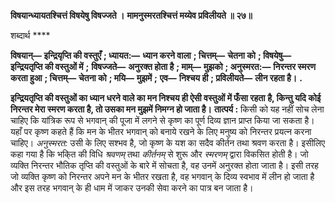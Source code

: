 **विषयान्ध्यायतश्चित्तं विषयेषु विषज्जते ।** **मामनुस्मरतश्चित्तं मय्येव प्रविलीयते ॥ २७॥** 

शब्दार्थ **** 

**विषयान्—** **इन्द्रियृप्ति की वस्तुएँ** **; ध्यायत:—** **ध्यान करने वाला** **; चित्तम्—** **चेतना को** **; विषयेषु—** **इन्द्रियतृप्ति की वस्तुओं में** **;** **विषज्जते—** **अनुरक्त होता है** **; माम्—** **मुझको** **; अनुस्मरत:—** **निरन्तर स्मरण करता हुआ** **; चित्तम्—** **चेतना को** **; मयि—** **मुझमें** **;** **एव—** **निश्चय ही** **; प्रविलीयते—** **लीन रहता है।** **.** 

**इन्द्रियतृप्ति की वस्तुओं का ध्यान धरने वाले का मन निश्चय ही ऐसी वस्तुओं में फँसा रहता** **है, किन्तु यदि कोई निरन्तर मेरा स्मरण करता है, तो उसका मन मुझमें निमग्न हो जाता है।** **तात्पर्य :** किसी को यह नहीं सोच लेना चाहिए कि यांत्रिक रूप से भगवान् की पूजा में लगने से कृष्ण का पूर्ण दिव्य ज्ञान प्राप्त किया जा सकता है। यहाँ पर कृष्ण कहते हैं कि मन के भीतर भगवान् को बनाये रखने के लिए मनुष्य को निरन्तर प्रयत्न करना चाहिए। *अनुस्मरत:* उसी के लिए सश्भव है, जो कृष्ण के यश का सदैव कीर्तन तथा श्रवण करता है। इसीलिए कहा गया है कि भकि्त की विधि *श्रवणम्* तथा *कीर्तनम्* से शुरू और *स्मरणम्* द्वारा विकसित होती है। जो व्यक्ति निरन्तर भौतिक तृप्ति की वस्तुओं के बारे में सोचता है, वह उनमें अनुरक्त होता जाता है। इसी तरह जो व्यक्ति कृष्ण को निरन्तर अपने मन के भीतर रखता है, वह भगवान् के दिव्य स्वभाव में लीन हो जाता है और इस तरह भगवान् के ही धाम में जाकर उनकी सेवा करने का पात्र बन जाता है।  